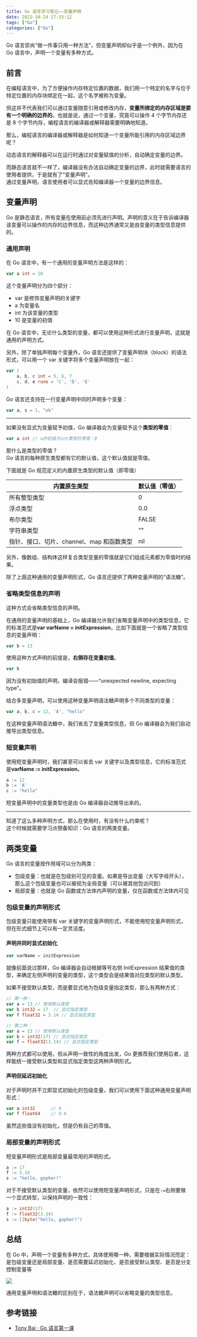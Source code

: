 ```yaml
---
title: Go 语言学习笔记——变量声明
date: 2022-10-24 17:33:12
tags: ["Go"]
categories: ["Go"]
---
```


Go 语言崇尚“做一件事只用一种方法”，但变量声明却似乎是一个例外，因为在 Go 语言中，声明一个变量有多种方式。

<!-- more -->

## 前言
在编程语言中，为了方便操作内存特定位置的数据，我们用一个特定的名字与位于特定位置的内存块绑定在一起，这个名字被称为变量。

但这并不代表我们可以通过变量随意引用或修改内存，**变量所绑定的内存区域是要有一个明确的边界的**。也就是说，通过一个变量，究竟可以操作 4 个字节内存还是 8 个字节内存，编程语言的编译器或解释器需要明确地知道。

那么，编程语言的编译器或解释器是如何知道一个变量所能引用的内存区域边界呢？

动态语言的解释器可以在运行时通过对变量赋值的分析，自动确定变量的边界。

而静态语言就不一样了，编译器没有办法自动确定变量的边界，此时就需要语言的使用者提供，于是就有了“变量声明”。\
通过变量声明，语言使用者可以显式告知编译器一个变量的边界信息。

## 变量声明
Go 是静态语言，所有变量在使用前必须先进行声明。声明的意义在于告诉编译器该变量可以操作的内存的边界信息，而这种边界通常又是由变量的类型信息提供的。

### 通用声明

在 Go 语言中，有一个通用的变量声明方法是这样的：

```go
var a int = 10
```

这个变量声明分为四个部分：
* var 是修饰变量声明的关键字
* a 为变量名
* int 为该变量的类型
* 10 是变量的初值

在 Go 语言中，无论什么类型的变量，都可以使用这种形式进行变量声明，这就是通用的声明方式。

另外，除了单独声明每个变量外，Go 语言还提供了变量声明块（block）的语法形式，可以用一个 var 关键字将多个变量声明放在一起：
```go
var (
    a, b, c int = 5, 6, 7
    c, d, e rune = 'C', 'D', 'E'
)
```

Go 语言还支持在一行变量声明中同时声明多个变量：
```go
var a, s = 1, "ok"
```

---

如果没有显式为变量赋予初值，Go 编译器会为变量赋予这个**类型的零值**：

```go
var a int // a的初值为int类型的零值：0
```

那什么是类型的零值？\
Go 语言的每种原生类型都有它的默认值，这个默认值就是零值。

下面就是 Go 规范定义的内置原生类型的默认值（即零值）

| 内置原生类型|默认值（零值）|
| ------- | ------- |
| 所有整型类型 | 0 |
| 浮点类型 | 0.0 |
|  布尔类型 | FALSE |
|  字符串类型 | "" |
| 指针、接口、切片、channel、map 和函数类型 |  nil |

另外，像数组、结构体这样复合类型变量的零值就是它们组成元素都为零值时的结果。

除了上面这种通用的变量声明形式，Go 语言还提供了两种变量声明的“语法糖”。

### 省略类型信息的声明

这种方式会省略类型信息的声明。

在通用的变量声明的基础上，Go 编译器允许我们省略变量声明中的类型信息，它的标准范式是**var varName = initExpression**，比如下面就是一个省略了类型信息的变量声明：
```go
var b = 13
```
使用这种方式声明的前提是，**右侧存在变量初值**。

```go
var b
```
因为没有初始值的声明，编译会报错——“unexpected newline, expecting type”。

结合多变量声明，可以使用这种变量声明语法糖声明多个不同类型的变量：
```go
var a, b, c = 12, 'A', "hello"
```

在这种变量声明语法糖中，我们省去了变量类型信息，但 Go 编译器会为我们自动推导出类型信息。

### 短变量声明
使用短变量声明时，我们甚至可以省去 var 关键字以及类型信息，它的标准范式是**varName := initExpression**。

```go
a := 12
b := 'A'
c := "hello"
```

短变量声明中的变量类型也是由 Go 编译器自动推导出来的。

---

知道了这么多种声明方式，那么在使用时，有没有什么约束呢？\
这个时候就需要学习点预备知识：Go 语言的两类变量。

## 两类变量
Go 语言的变量按作用域可以分为两类：
* 包级变量：也就是在包级别可见的变量。如果是导出变量（大写字母开头），那么这个包级变量也可以被视为全局变量（可以被其他包访问到）
* 局部变量：也就是 Go 函数或方法体内声明的变量，仅在函数或方法体内可见

### 包级变量的声明形式
包级变量只能使用带有 var 关键字的变量声明形式，不能使用短变量声明形式，但在形式细节上可以有一定灵活度。

#### 声明并同时显式初始化

```go
var varName = initExpression
```
就像前面说过那样，Go 编译器会自动根据等号右侧 InitExpression 结果值的类型，来确定左侧声明的变量的类型，这个类型会是结果值对应类型的默认类型。

如果不接受默认类型，而是要显式地为包级变量指定类型，那么有两种方式：
```go
// 第一种：
var a = 13 // 使用默认类型
var b int32 = 17  // 显式指定类型
var f float32 = 3.14 // 显式指定类型

// 第二种：
var a = 13 // 使用默认类型
var b = int32(17) // 显式指定类型
var f = float32(3.14) // 显式指定类型
```
两种方式都可以使用，但从声明一致性的角度出发，Go 更推荐我们使用后者，这样能统一接受默认类型和显式指定类型这两种声明形式。

#### 声明但延迟初始化
对于声明时并不立即显式初始化的包级变量，我们可以使用下面这种通用变量声明形式：
```go
var a int32      // 0
var f float64    // 0.0
```

虽然这些值没有初始化，但是仍有自己的零值。

### 局部变量的声明形式
短变量声明形式是局部变量最常用的声明形式。
```go
a := 17
f := 3.14
s := "hello, gopher!"
```

对于不接受默认类型的变量，依然可以使用短变量声明形式，只是在`:=`右侧要做一个显式转型，以保持声明的一致性：
```go
a := int32(17)
f := float32(3.14)
s := []byte("hello, gopher!")
```

## 总结
在 Go 中，声明一个变量有多种方式，具体使用哪一种，需要根据实际情况而定：是包级变量还是局部变量、是否需要延迟初始化、是否接受默认类型、是否是分支控制变量等

![](https://cdn.jsdelivr.net/gh/0xAiKang/CDN/blog/images/20221101174926.png)

通用变量声明和语法糖的区别在于，语法糖声明可以省略变量的类型信息。

## 参考链接
* [Tony Bai · Go 语言第一课](https://time.geekbang.org/column/intro/100093501)